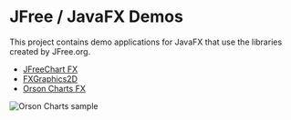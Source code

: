 # JFree / JavaFX Demos 
This project contains demo applications for JavaFX that use the libraries created by JFree.org.

* [JFreeChart FX](https://github.com/jfree/jfreechart-fx) 
* [FXGraphics2D](https://github.com/jfree/fxgraphics2d) 
* [Orson Charts FX](https://github.com/jfree/orson-charts-fx) 

![Orson Charts sample](http://www.object-refinery.com/orsoncharts/images/orsoncharts_fx.png)
